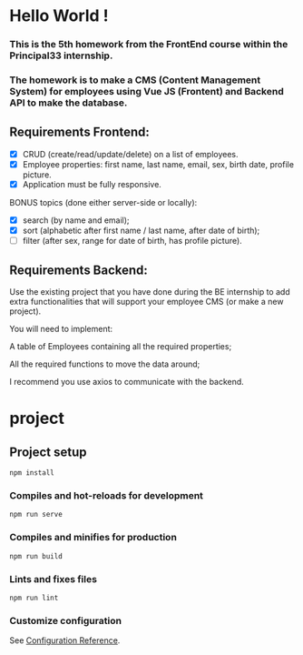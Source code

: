 # Hello World !

### This is the 5th homework from the FrontEnd course within the Principal33 internship.

### The homework is to make a CMS (Content Management System) for employees using Vue JS (Frontent) and Backend API to make the database.

## Requirements Frontend:

- [x] CRUD (create/read/update/delete) on a list of employees.
- [x] Employee properties: first name, last name, email, sex, birth date, profile picture.
- [x] Application must be fully responsive.

BONUS topics (done either server-side or locally): 
- [x] search (by name and email);
- [x] sort (alphabetic after first name / last name, after date of birth);
- [ ] filter (after sex, range for date of birth, has profile picture).

## Requirements Backend:

Use the existing project that you have done during the BE internship to add extra functionalities that will support your employee CMS (or make a new project).

You will need to implement:

A table of Employees containing all the required properties;

All the required functions to move the data around;

I recommend you use axios to communicate with the backend.

# project

## Project setup
```
npm install
```

### Compiles and hot-reloads for development
```
npm run serve
```

### Compiles and minifies for production
```
npm run build
```

### Lints and fixes files
```
npm run lint
```

### Customize configuration
See [Configuration Reference](https://cli.vuejs.org/config/).

